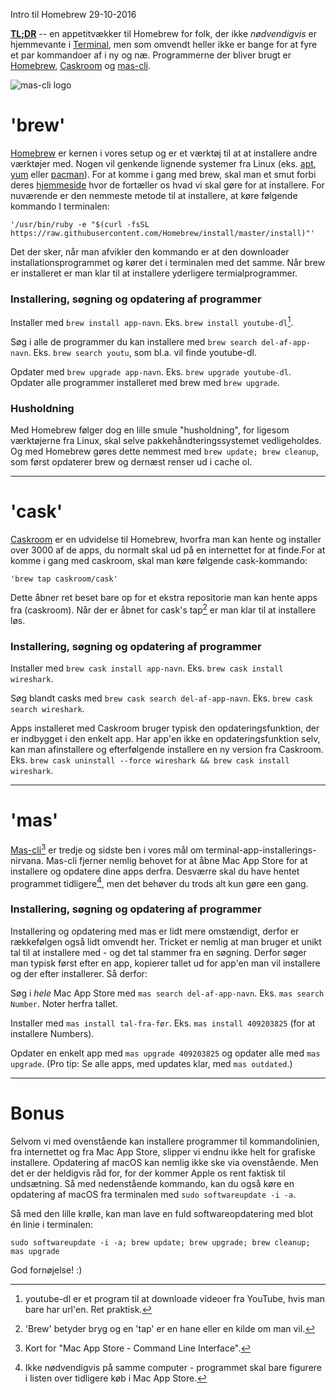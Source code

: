 Intro til Homebrew
29-10-2016

**[TL;DR](http://en.wikipedia.org/wiki/Wikipedia:Too_long;_didn't_read)** -- en appetitvækker til Homebrew for folk, der ikke _nødvendigvis_ er hjemmevante i [Terminal](https://web.archive.org/web/20130510222144/http://www.apple.com/osx/apps/all.html#terminal), men som omvendt heller ikke er bange for at fyre et par kommandoer af i ny og næ. Programmerne der bliver brugt er [Homebrew](http://brew.sh), [Caskroom](https://caskroom.github.io) og [mas-cli](https://github.com/mas-cli/mas).

![mas-cli logo](http://static.logiskhave.dk/20161029_mas-cli.png)

'brew'
======
[Homebrew](http://brew.sh) er kernen i vores setup og er et værktøj til at at installere andre værktøjer med. Nogen vil genkende lignende systemer fra Linux (eks. [apt](https://wiki.debian.org/Apt), [yum](http://yum.baseurl.org) eller [pacman](https://wiki.archlinux.org/index.php/pacman)). For at komme i gang med brew, skal man et smut forbi deres [hjemmeside](http://brew.sh) hvor de fortæller os hvad vi skal gøre for at installere. For nuværende er den nemmeste metode til at installere, at køre følgende kommando I terminalen:

    '/usr/bin/ruby -e "$(curl -fsSL https://raw.githubusercontent.com/Homebrew/install/master/install)"'

Det der sker, når man afvikler den kommando er at den downloader installationsprogrammet og kører det i terminalen med det samme. Når brew er installeret er man klar til at installere yderligere termialprogrammer.

### Installering, søgning og opdatering af programmer

Installer med `brew install app-navn`. Eks. `brew install youtube-dl`[^1].

Søg i alle de programmer du kan installere med `brew search del-af-app-navn`. Eks. `brew search youtu`, som bl.a. vil finde youtube-dl.

Opdater med `brew upgrade app-navn`. Eks. `brew upgrade youtube-dl`. Opdater alle programmer installeret med brew med `brew upgrade`.

### Husholdning

Med Homebrew følger dog en lille smule "husholdning", for ligesom værktøjerne fra Linux, skal selve pakkehåndteringssystemet vedligeholdes. Og med Homebrew gøres dette nemmest med `brew update; brew cleanup`, som først opdaterer brew og dernæst renser ud i cache ol.

--------

'cask'
======
[Caskroom](https://caskroom.github.io) er en udvidelse til Homebrew, hvorfra man kan hente og installer over 3000 af de apps, du normalt skal ud på en internettet for at finde.For at komme i gang med caskroom, skal man køre følgende cask-kommando:

    'brew tap caskroom/cask'

Dette åbner ret beset bare op for et ekstra repositorie man kan hente apps fra (caskroom). Når der er åbnet for cask's tap[^2] er man klar til at installere løs.

### Installering, søgning og opdatering af programmer

Installer med `brew cask install app-navn`. Eks. `brew cask install wireshark`.

Søg blandt casks med `brew cask search del-af-app-navn`. Eks. `brew cask search wireshark`.

Apps installeret med Caskroom bruger typisk den opdateringsfunktion, der er indbygget i den enkelt app. Har app'en ikke en opdateringsfunktion selv, kan man afinstallere og efterfølgende installere en ny version fra Caskroom. Eks. `brew cask uninstall --force wireshark && brew cask install wireshark`.

--------

'mas'
====
[Mas-cli](https://github.com/mas-cli/mas)[^3] er tredje og sidste ben i vores mål om terminal-app-installerings-nirvana. Mas-cli fjerner nemlig behovet for at åbne Mac App Store for at installere og opdatere dine apps derfra. Desværre skal du have hentet programmet tidligere[^4], men det behøver du trods alt kun gøre een gang.

### Installering, søgning og opdatering af programmer

Installering og opdatering med mas er lidt mere omstændigt, derfor er rækkefølgen også lidt omvendt her. Tricket er nemlig at man bruger et unikt tal til at installere med - og det tal stammer fra en søgning. Derfor søger man typisk først efter en app, kopierer tallet ud for app'en man vil installere og der efter installerer. Så derfor:

Søg i _hele_ Mac App Store med `mas search del-af-app-navn`. Eks. `mas search Number`. Noter herfra tallet.

Installer med `mas install tal-fra-før`. Eks. `mas install 409203825` (for at installere Numbers).

Opdater en enkelt app med `mas upgrade 409203825` og opdater alle med `mas upgrade`. (Pro tip: Se alle apps, med updates klar, med `mas outdated`.)

--------

Bonus
=====
Selvom vi med ovenstående kan installere programmer til kommandolinien, fra internettet og fra Mac App Store, slipper vi endnu ikke helt for grafiske installere. Opdatering af macOS kan nemlig ikke ske via ovenstående. Men det er der heldigvis råd for, for der kommer Apple os rent faktisk til undsætning. Så med nedenstående kommando, kan du også køre en opdatering af macOS fra terminalen med `sudo softwareupdate -i -a`.

Så med den lille krølle, kan man lave en fuld softwareopdatering med blot én linie i terminalen:

    sudo softwareupdate -i -a; brew update; brew upgrade; brew cleanup; mas upgrade

God fornøjelse! :)

[^1]: youtube-dl er et program til at downloade videoer fra YouTube, hvis man bare har url'en. Ret praktisk.
[^2]: 'Brew' betyder bryg og en 'tap' er en hane eller en kilde om man vil.
[^3]: Kort for "Mac App Store - Command Line Interface".
[^4]: Ikke nødvendigvis på samme computer - programmet skal bare figurere i listen over tidligere køb i Mac App Store.
